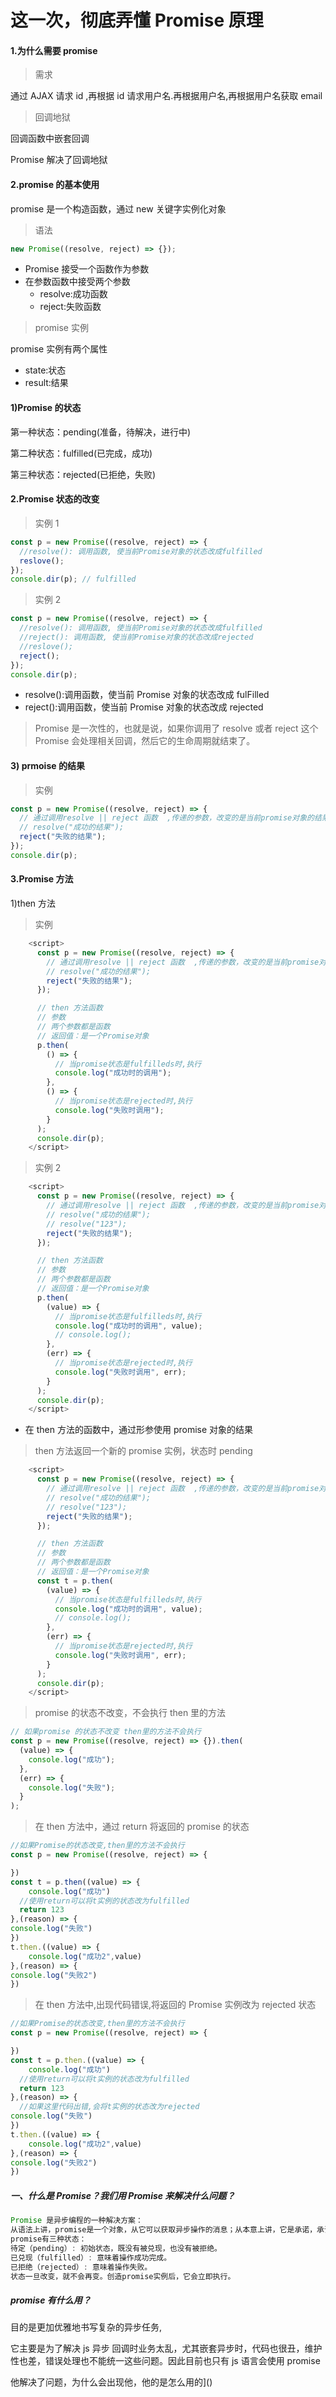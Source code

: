 # 这一次，彻底弄懂 Promise 原理

#### 1.为什么需要 promise

> 需求

通过 AJAX 请求 id ,再根据 id 请求用户名.再根据用户名,再根据用户名获取 email

> 回调地狱

回调函数中嵌套回调

Promise 解决了回调地狱

#### 2.promise 的基本使用

promise 是一个构造函数，通过 new 关键字实例化对象

> 语法

```js
new Promise((resolve, reject) => {});
```

- Promise 接受一个函数作为参数
- 在参数函数中接受两个参数
  - resolve:成功函数
  - reject:失败函数

> promise 实例

promise 实例有两个属性

- state:状态
- result:结果

#### 1)Promise 的状态

第一种状态：pending(准备，待解决，进行中)

第二种状态：fulfilled(已完成，成功)

第三种状态：rejected(已拒绝，失败)

#### 2.Promise 状态的改变

> 实例 1

```javascript
const p = new Promise((resolve, reject) => {
  //resolve(): 调用函数, 使当前Promise对象的状态改成fulfilled
  reslove();
});
console.dir(p); // fulfilled
```

> 实例 2

```javascript
const p = new Promise((resolve, reject) => {
  //resolve(): 调用函数, 使当前Promise对象的状态改成fulfilled
  //reject(): 调用函数, 使当前Promise对象的状态改成rejected
  //reslove();
  reject();
});
console.dir(p);
```

- resolve():调用函数，使当前 Promise 对象的状态改成 fulFilled
- reject():调用函数，使当前 Promise 对象的状态改成 rejected

> Promise 是一次性的，也就是说，如果你调用了 resolve 或者 reject 这个 Promise 会处理相关回调，然后它的生命周期就结束了。

#### 3) prmoise 的结果

> 实例

```javascript
const p = new Promise((resolve, reject) => {
  // 通过调用resolve || reject 函数  ,传递的参数，改变的是当前promise对象的结果
  // resolve("成功的结果");
  reject("失败的结果");
});
console.dir(p);
```

#### 3.Promise 方法

1)then 方法

> 实例

```javascript
    <script>
      const p = new Promise((resolve, reject) => {
        // 通过调用resolve || reject 函数  ,传递的参数，改变的是当前promise对象的结果
        // resolve("成功的结果");
        reject("失败的结果");
      });

      // then 方法函数
      // 参数
      // 两个参数都是函数
      // 返回值：是一个Promise对象
      p.then(
        () => {
          // 当promise状态是fulfilleds时,执行
          console.log("成功时的调用");
        },
        () => {
          // 当promise状态是rejected时,执行
          console.log("失败时调用");
        }
      );
      console.dir(p);
    </script>
```

> 实例 2

```javascript
    <script>
      const p = new Promise((resolve, reject) => {
        // 通过调用resolve || reject 函数  ,传递的参数，改变的是当前promise对象的结果
        // resolve("成功的结果");
        // resolve("123");
        reject("失败的结果");
      });

      // then 方法函数
      // 参数
      // 两个参数都是函数
      // 返回值：是一个Promise对象
      p.then(
        (value) => {
          // 当promise状态是fulfilleds时,执行
          console.log("成功时的调用", value);
          // console.log();
        },
        (err) => {
          // 当promise状态是rejected时,执行
          console.log("失败时调用", err);
        }
      );
      console.dir(p);
    </script>
```

- 在 then 方法的函数中，通过形参使用 promise 对象的结果

> then 方法返回一个新的 promise 实例，状态时 pending

```javascript
    <script>
      const p = new Promise((resolve, reject) => {
        // 通过调用resolve || reject 函数  ,传递的参数，改变的是当前promise对象的结果
        // resolve("成功的结果");
        // resolve("123");
        reject("失败的结果");
      });

      // then 方法函数
      // 参数
      // 两个参数都是函数
      // 返回值：是一个Promise对象
      const t = p.then(
        (value) => {
          // 当promise状态是fulfilleds时,执行
          console.log("成功时的调用", value);
          // console.log();
        },
        (err) => {
          // 当promise状态是rejected时,执行
          console.log("失败时调用", err);
        }
      );
      console.dir(p);
    </script>
```

> promise 的状态不改变，不会执行 then 里的方法

```javascript
// 如果promise 的状态不改变 then里的方法不会执行
const p = new Promise((resolve, reject) => {}).then(
  (value) => {
    console.log("成功");
  },
  (err) => {
    console.log("失败");
  }
);
```

> 在 then 方法中，通过 return 将返回的 promise 的状态

```javascript
//如果Promise的状态改变,then里的方法不会执行
const p = new Promise((resolve, reject) => {

})
const t = p.then((value) => {
	console.log("成功")
  //使用return可以将t实例的状态改为fulfilled
  return 123
},(reason) => {
console.log("失败")
})
t.then.((value) => {
	console.log("成功2",value)
},(reason) => {
console.log("失败2")
})
```

> 在 then 方法中,出现代码错误,将返回的 Promise 实例改为 rejected 状态

```javascript
//如果Promise的状态改变,then里的方法不会执行
const p = new Promise((resolve, reject) => {

})
const t = p.then.((value) => {
	console.log("成功")
  //使用return可以将t实例的状态改为fulfilled
  return 123
},(reason) => {
  //如果这里代码出错,会将t实例的状态改为rejected
console.log("失败")
})
t.then.((value) => {
	console.log("成功2",value)
},(reason) => {
console.log("失败2")
})
```

##### 一、什么是 Promise？我们用 Promise 来解决什么问题？

```javascript
Promise 是异步编程的一种解决方案：
从语法上讲，promise是一个对象，从它可以获取异步操作的消息；从本意上讲，它是承诺，承诺它过一段时间会给你一个结果。
promise有三种状态：
待定（pending）: 初始状态，既没有被兑现，也没有被拒绝。
已兑现（fulfilled）: 意味着操作成功完成。
已拒绝（rejected）: 意味着操作失败。
状态一旦改变，就不会再变。创造promise实例后，它会立即执行。
```

##### promise 有什么用？

目的是更加优雅地书写复杂的异步任务,

它主要是为了解决 js 异步 回调时业务太乱，尤其嵌套异步时，代码也很丑，维护性也差，错误处理也不能统一这些问题。因此目前也只有 js 语言会使用 promise

他解决了问题，为什么会出现他，他的是怎么用的]()
